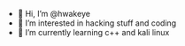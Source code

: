 - 👋 Hi, I’m @hwakeye
- 👀 I’m interested in hacking stuff and coding
- 🌱 I’m currently learning c++ and kali linux


